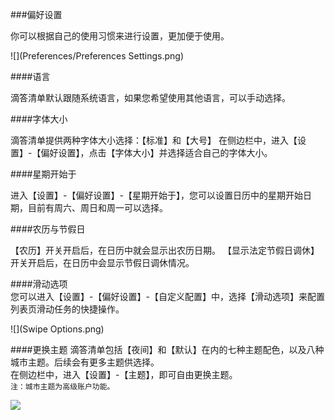 ###偏好设置

你可以根据自己的使用习惯来进行设置，更加便于使用。

![](Preferences/Preferences Settings.png)

####语言

滴答清单默认跟随系统语言，如果您希望使用其他语言，可以手动选择。

####字体大小

滴答清单提供两种字体大小选择：【标准】和【大号】
在侧边栏中，进入【设置】-【偏好设置】，点击【字体大小】并选择适合自己的字体大小。

####星期开始于

进入【设置】-【偏好设置】-【星期开始于】，您可以设置日历中的星期开始日期，目前有周六、周日和周一可以选择。

####农历与节假日

【农历】开关开启后，在日历中就会显示出农历日期。
【显示法定节假日调休】开关开启后，在日历中会显示节假日调休情况。

####滑动选项
<br>您可以进入【设置】-【偏好设置】-【自定义配置】中，选择【滑动选项】来配置列表页滑动任务的快捷操作。

![](Swipe Options.png)

####更换主题
滴答清单包括【夜间】和【默认】在内的七种主题配色，以及八种城市主题。后续会有更多主题供选择。
<br>在侧边栏中，进入【设置】-【主题】，即可自由更换主题。
<br>`注：城市主题为高级账户功能。`

![](Theme.png)
